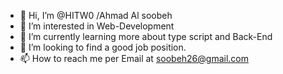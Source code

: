 - 👋 Hi, I’m @HITW0 /Ahmad Al soobeh
- 👀 I’m interested in Web-Development 
- 🌱 I’m currently learning more about type script and Back-End 
- 💞️ I’m looking to find a good job position.
- 📫 How to reach me per Email at soobeh26@gmail.com

<!---
HITW0/HITW0 is a ✨ special ✨ repository because its `README.md` (this file) appears on your GitHub profile.
You can click the Preview link to take a look at your changes.
--->
